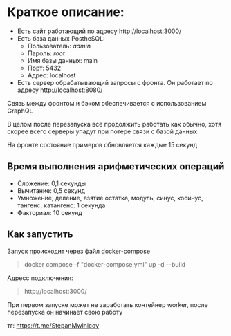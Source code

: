 # Краткое описание:
* Есть сайт работающий по адресу http://localhost:3000/
* Есть база данных PostheSQL:
    - Пользователь: *admin*
    - Пароль: *root*
    - Имя базы данных: main 
    - Порт: 5432
    - Адрес: localhost
* Есть сервер обрабатывающий запросы с фронта. Он работает по адресу http://localhost:8080/

Связь между фронтом и бэком обеспечивается с использованием GraphQL

В целом после перезапуска всё продолжить работать как обычно, хотя скорее всего серверы упадут при потере связи с базой данных.

На фронте состояние примеров обновляется каждые 15 секунд
## Время выполнения арифметических операций
* Сложение: 0,1 секунды
* Вычитание: 0,5 секунд
* Умножение, деление, взятие остатка, модуль, синус, косинус, тангенс, катангенс: 1 секунда
* Факториал: 10 секунд

## Как запустить
Запуск происходит через файл docker-compose
>docker compose -f "docker-compose.yml" up -d --build

Адресс подключения:
>http://localhost:3000/

При первом запуске может не заработать контейнер worker, после перезапуска он начинает свою работу

тг: https://t.me/StepanMwlnicov
